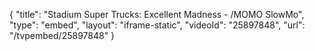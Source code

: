 {
    "title": "Stadium Super Trucks: Excellent Madness - \/MOMO SlowMo",
    "type": "embed",
    "layout": "iframe-static",
    "videoId": "25897848",
    "url": "\/tvpembed\/25897848"
}